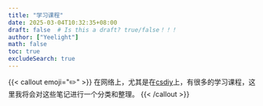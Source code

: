 ```yaml
---
title: "学习课程"
date: 2025-03-04T10:32:35+08:00
draft: false  # Is this a draft? true/false！！！
author: ["Yeelight"]
math: false
toc: true
excludeSearch: true
---
```


{{< callout emoji="✏️" >}}
在网络上，尤其是在[csdiy](https://csdiy.cn)上，有很多的学习课程，这里我将会对这些笔记进行一个分类和整理。
{{< /callout >}}
